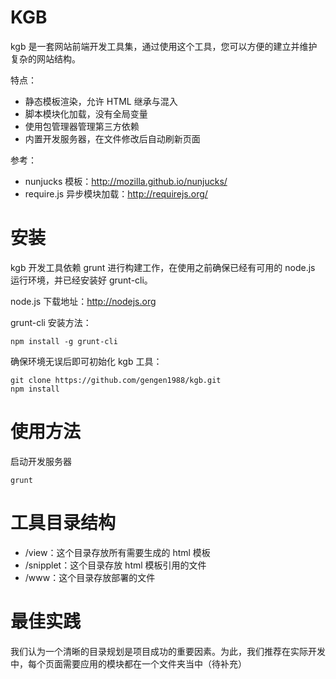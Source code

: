# KGB

kgb 是一套网站前端开发工具集，通过使用这个工具，您可以方便的建立并维护复杂的网站结构。

特点：
- 静态模板渲染，允许 HTML 继承与混入
- 脚本模块化加载，没有全局变量
- 使用包管理器管理第三方依赖
- 内置开发服务器，在文件修改后自动刷新页面

参考：
- nunjucks 模板：http://mozilla.github.io/nunjucks/
- require.js 异步模块加载：http://requirejs.org/


# 安装

kgb 开发工具依赖 grunt 进行构建工作，在使用之前确保已经有可用的 node.js 运行环境，并已经安装好 grunt-cli。

node.js 下载地址：http://nodejs.org

grunt-cli 安装方法：
```
npm install -g grunt-cli
```

确保环境无误后即可初始化 kgb 工具：
```
git clone https://github.com/gengen1988/kgb.git
npm install
```

# 使用方法

启动开发服务器
```
grunt
```

# 工具目录结构
- /view：这个目录存放所有需要生成的 html 模板
- /snipplet：这个目录存放 html 模板引用的文件
- /www：这个目录存放部署的文件


# 最佳实践
我们认为一个清晰的目录规划是项目成功的重要因素。为此，我们推荐在实际开发中，每个页面需要应用的模块都在一个文件夹当中（待补充）

